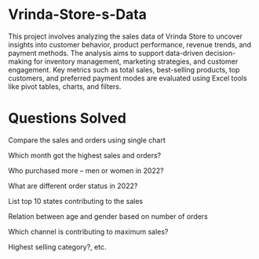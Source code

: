 # Vrinda-Store-s-Data
This project involves analyzing the sales data of Vrinda Store to uncover insights into customer behavior, product performance, revenue trends, and payment methods. The analysis aims to support data-driven decision-making for inventory management, marketing strategies, and customer engagement. Key metrics such as total sales, best-selling products, top customers, and preferred payment modes are evaluated using Excel tools like pivot tables, charts, and filters.

# Questions Solved
Compare the sales and orders using single chart

Which month got the highest sales and orders?

Who purchased more – men or women in 2022?

What are different order status in 2022?

List top 10 states contributing to the sales

Relation between age and gender based on number of orders

Which channel is contributing to maximum sales?

Highest selling category?, etc.



